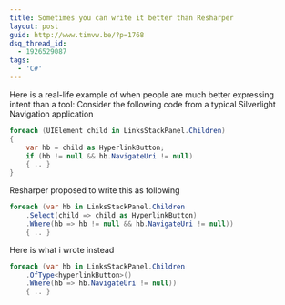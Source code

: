 ```yaml
---
title: Sometimes you can write it better than Resharper
layout: post
guid: http://www.timvw.be/?p=1768
dsq_thread_id:
  - 1926529087
tags:
  - 'C#'
---
```

Here is a real-life example of when people are much better expressing intent than a tool: Consider the following code from a typical Silverlight Navigation application

```csharp
foreach (UIElement child in LinksStackPanel.Children)
{
	var hb = child as HyperlinkButton;
	if (hb != null && hb.NavigateUri != null)
	{ .. }
}
```

Resharper proposed to write this as following

```csharp
foreach (var hb in LinksStackPanel.Children
	.Select(child => child as HyperlinkButton)
	.Where(hb => hb != null && hb.NavigateUri != null))
	{ .. }
```

Here is what i wrote instead

```csharp
foreach (var hb in LinksStackPanel.Children
	.OfType<hyperlinkButton>()
	.Where(hb => hb.NavigateUri != null))
	{ .. }
```
